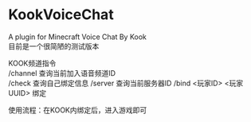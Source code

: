 # KookVoiceChat
A plugin for Minecraft Voice Chat By Kook  
目前是一个很简陋的测试版本  

KOOK频道指令  
/channel 查询当前加入语音频道ID  
/check 查询自己绑定信息
/server 查询当前服务器ID
/bind <玩家ID> <玩家UUID> 绑定

使用流程：在KOOK内绑定后，进入游戏即可
